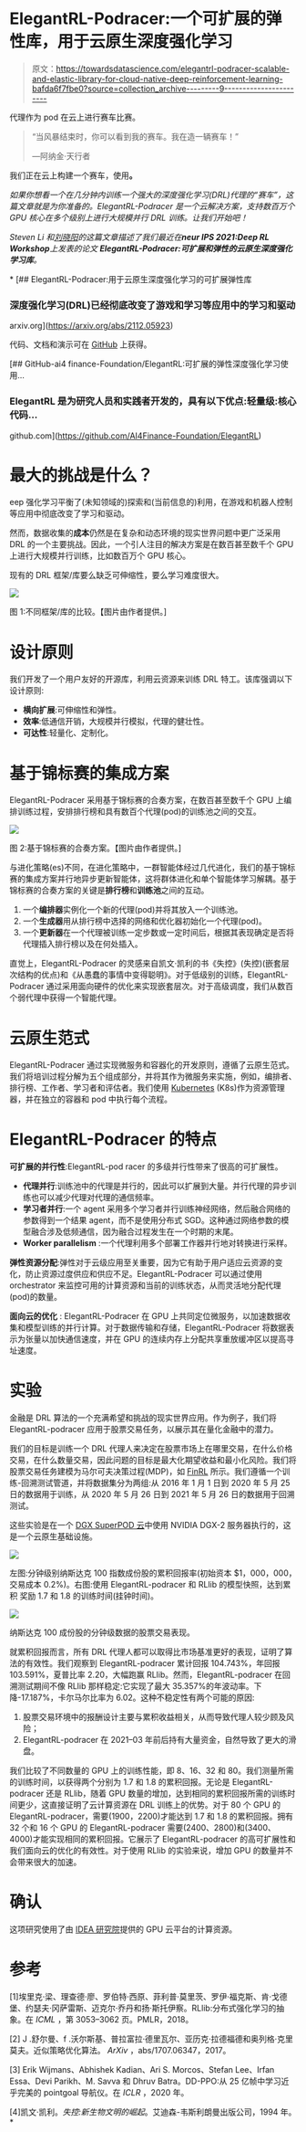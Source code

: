 # ElegantRL-Podracer:一个可扩展的弹性库，用于云原生深度强化学习

> 原文：<https://towardsdatascience.com/elegantrl-podracer-scalable-and-elastic-library-for-cloud-native-deep-reinforcement-learning-bafda6f7fbe0?source=collection_archive---------9----------------------->

代理作为 pod 在云上进行赛车比赛。

> “当风暴结束时，你可以看到我的赛车。我在造一辆赛车！”
> 
> —阿纳金·天行者

我们正在云上构建一个赛车，使用[](https://github.com/AI4Finance-Foundation/ElegantRL)**。**

*如果你想看一个在几分钟内训练一个强大的深度强化学习(DRL)代理的“赛车”，这篇文章就是为你准备的。ElegantRL-Podracer 是一个云解决方案，支持数百万个 GPU 核心在多个级别上进行大规模并行 DRL 训练。让我们开始吧！*

*Steven Li 和[刘晓阳](https://twitter.com/XiaoYangLiu10)的这篇文章描述了我们最近在**neur IPS 2021:Deep RL Workshop**上发表的论文 **ElegantRL-Podracer:可扩展和弹性的云原生深度强化学习库**。*

*[](https://arxiv.org/abs/2112.05923) [## ElegantRL-Podracer:用于云原生深度强化学习的可扩展弹性库

### 深度强化学习(DRL)已经彻底改变了游戏和学习等应用中的学习和驱动

arxiv.org](https://arxiv.org/abs/2112.05923) 

代码、文档和演示可在 [GitHub](https://github.com/AI4Finance-Foundation/ElegantRL) 上获得。

[](https://github.com/AI4Finance-Foundation/ElegantRL) [## GitHub-ai4 finance-Foundation/ElegantRL:可扩展的弹性深度强化学习使用…

### ElegantRL 是为研究人员和实践者开发的，具有以下优点:轻量级:核心代码…

github.com](https://github.com/AI4Finance-Foundation/ElegantRL) 

# 最大的挑战是什么？

eep 强化学习平衡了(未知领域的)探索和(当前信息的)利用，在游戏和机器人控制等应用中彻底改变了学习和驱动。

然而，数据收集的**成本**仍然是在复杂和动态环境的现实世界问题中更广泛采用 DRL 的一个主要挑战。因此，一个引人注目的解决方案是在数百甚至数千个 GPU 上进行大规模并行训练，比如数百万个 GPU 核心。

现有的 DRL 框架/库要么缺乏可伸缩性，要么学习难度很大。

![](img/79bcb71cc34155af48636a6578f65811.png)

图 1:不同框架/库的比较。【图片由作者提供。]

# 设计原则

我们开发了一个用户友好的开源库，利用云资源来训练 DRL 特工。该库强调以下设计原则:

*   **横向扩展**:可伸缩性和弹性。
*   **效率**:低通信开销，大规模并行模拟，代理的健壮性。
*   **可达性**:轻量化、定制化。

# 基于锦标赛的集成方案

ElegantRL-Podracer 采用基于锦标赛的合奏方案，在数百甚至数千个 GPU 上编排训练过程，安排排行榜和具有数百个代理(pod)的训练池之间的交互。

![](img/683f017d2665f4e798a5e52a077bc484.png)

图 2:基于锦标赛的合奏方案。【图片由作者提供。]

与进化策略(es)不同，在进化策略中，一群智能体经过几代进化，我们的基于锦标赛的集成方案并行地异步更新智能体，这将群体进化和单个智能体学习解耦。基于锦标赛的合奏方案的关键是**排行榜**和**训练池**之间的互动。

1.  一个**编排器**实例化一个新的代理(pod)并将其放入一个训练池。
2.  一个**生成器**用从排行榜中选择的网络和优化器初始化一个代理(pod)。
3.  一个**更新器**在一个代理被训练一定步数或一定时间后，根据其表现确定是否将代理插入排行榜以及在何处插入。

直觉上，ElegantRL-Podracer 的灵感来自凯文·凯利的书《失控》(失控)(嵌套层次结构的优点)和《从愚蠢的事情中变得聪明》。对于低级别的训练，ElegantRL-Podracer 通过采用面向硬件的优化来实现嵌套层次。对于高级调度，我们从数百个弱代理中获得一个智能代理。

# **云原生范式**

ElegantRL-Podracer 通过实现微服务和容器化的开发原则，遵循了云原生范式。我们将培训过程分解为五个组成部分，并将其作为微服务来实施，例如，编排者、排行榜、工作者、学习者和评估者。我们使用 [Kubernetes](https://kubernetes.io/) (K8s)作为资源管理器，并在独立的容器和 pod 中执行每个流程。

# ElegantRL-Podracer 的特点

**可扩展的并行性**:ElegantRL-pod racer 的多级并行性带来了很高的可扩展性。

*   **代理并行**:训练池中的代理是并行的，因此可以扩展到大量。并行代理的异步训练也可以减少代理对代理的通信频率。
*   **学习者并行**:一个 agent 采用多个学习者并行训练神经网络，然后融合网络的参数得到一个结果 agent，而不是使用分布式 SGD。这种通过网络参数的模型融合涉及低频通信，因为融合过程发生在一个时期的末尾。
*   **Worker parallelism** :一个代理利用多个部署工作器并行地对转换进行采样。

**弹性资源分配**:弹性对于云级应用至关重要，因为它有助于用户适应云资源的变化，防止资源过度供应和供应不足。ElegantRL-Podracer 可以通过使用 orchestrator 来监控可用的计算资源和当前的训练状态，从而灵活地分配代理(pod)的数量。

**面向云的优化** : ElegantRL-Podracer 在 GPU 上共同定位微服务，以加速数据收集和模型训练的并行计算。对于数据传输和存储，ElegantRL-Podracer 将数据表示为张量以加快通信速度，并在 GPU 的连续内存上分配共享重放缓冲区以提高寻址速度。

# 实验

金融是 DRL 算法的一个充满希望和挑战的现实世界应用。作为例子，我们将 ElegantRL-podracer 应用于股票交易任务，以展示其在量化金融中的潜力。

我们的目标是训练一个 DRL 代理人来决定在股票市场上在哪里交易，在什么价格交易，在什么数量交易，因此问题的目标是最大化期望收益和最小化风险。我们将股票交易任务建模为马尔可夫决策过程(MDP)，如 [FinRL](https://github.com/AI4Finance-Foundation/FinRL) 所示。我们遵循一个训练-回溯测试管道，并将数据集分为两组:从 2016 年 1 月 1 日到 2020 年 5 月 25 日的数据用于训练，从 2020 年 5 月 26 日到 2021 年 5 月 26 日的数据用于回溯测试。

这些实验是在一个 [DGX SuperPOD 云](https://www.nvidia.com/en-us/data-center/dgx-superpod/)中使用 NVIDIA DGX-2 服务器执行的，这是一个云原生基础设施。

![](img/9bad3658ee2dd8a5b7f4aadad6d9771f.png)

左图:分钟级别纳斯达克 100 指数成份股的累积回报率(初始资本
$1，000，000，交易成本 0.2%)。右图:使用 ElegantRL-podracer 和 RLlib 的模型快照，达到累积
奖励 1.7 和 1.8 的训练时间(挂钟时间)。

![](img/90f37b1015b4031516199270e76dd59d.png)

纳斯达克 100 成份股的分钟级数据的股票交易表现。

就累积回报而言，所有 DRL 代理人都可以取得比市场基准更好的表现，证明了算法的有效性。我们观察到 ElegantRL-podracer 累计回报 104.743%，年回报 103.591%，夏普比率 2.20，大幅跑赢 RLlib。然而，ElegantRL-podracer 在回溯测试期间不像 RLlib 那样稳定:它实现了最大 35.357%的年波动率。下降-17.187%，卡尔马尔比率为 6.02。这种不稳定性有两个可能的原因:

1.  股票交易环境中的报酬设计主要与累积收益相关，从而导致代理人较少顾及风险；
2.  ElegantRL-podracer 在 2021–03 年前后持有大量资金，自然导致了更大的滑盘。

我们比较了不同数量的 GPU 上的训练性能，即 8、16、32 和 80。我们测量所需的训练时间，以获得两个分别为 1.7 和 1.8 的累积回报。无论是 ElegantRL-podracer 还是 RLlib，随着 GPU 数量的增加，达到相同的累积回报所需的训练时间更少，这直接证明了云计算资源在 DRL 训练上的优势。对于 80 个 GPU 的 ElegantRL-podracer，需要(1900，2200)才能达到 1.7 和 1.8 的累积回报。拥有 32 个和 16 个 GPU 的 ElegantRL-podracer 需要(2400、2800)和(3400、4000)才能实现相同的累积回报。它展示了 ElegantRL-podracer 的高可扩展性和我们面向云的优化的有效性。对于使用 RLlib 的实验来说，增加 GPU 的数量并不会带来很大的加速。

# 确认

这项研究使用了由 [IDEA 研究院](https://idea.edu.cn/en)提供的 GPU 云平台的计算资源。

# 参考

[1]埃里克·梁、理查德·廖、罗伯特·西原、菲利普·莫里茨、罗伊·福克斯、肯·戈德堡、约瑟夫·冈萨雷斯、迈克尔·乔丹和扬·斯托伊察。RLlib:分布式强化学习的抽象。在 *ICML* ，第 3053–3062 页。PMLR，2018。

[2] J .舒尔曼、f .沃尔斯基、普拉富拉·德里瓦尔、亚历克·拉德福德和奥列格·克里莫夫。近似策略优化算法。 *ArXiv* ，abs/1707.06347，2017。

[3] Erik Wijmans、Abhishek Kadian、Ari S. Morcos、Stefan Lee、Irfan Essa、Devi Parikh、M. Savva 和 Dhruv Batra。DD-PPO:从 25 亿帧中学习近乎完美的 pointgoal 导航仪。在 *ICLR* ，2020 年。

[4]凯文·凯利。*失控:新生物文明的崛起*。艾迪森-韦斯利朗曼出版公司，1994 年。*